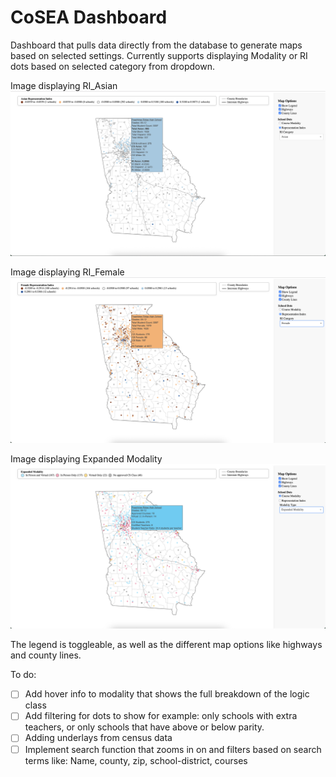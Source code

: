 # CoSEA Dashboard

Dashboard that pulls data directly from the database to generate maps based on selected settings. Currently supports displaying Modality or RI dots based on selected category from dropdown.

Image displaying RI_Asian
![Representation Index image](assets/RI.png)

Image displaying RI_Female
![Representation Index image](assets/RIFemale.png)

Image displaying Expanded Modality
![Modality image](assets/modality.png)

The legend is toggleable, as well as the different map options like highways and county lines.

To do:

- [ ] Add hover info to modality that shows the full breakdown of the logic class
- [ ] Add filtering for dots to show for example: only schools with extra teachers, or only schools that have above or below parity.
- [ ] Adding underlays from census data
- [ ] Implement search function that zooms in on and filters based on search terms like: Name, county, zip, school-district, courses